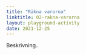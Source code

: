 ```yaml
---
title: "Räkna varorna"
linktitle: 02-rakna-varorna
layout: playground-activity
date: 2021-12-25
---
```


Beskrivning..
